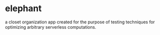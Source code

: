 # elephant

a closet organization app created for the purpose of testing techniques for
optimizing arbitrary serverless computations.
